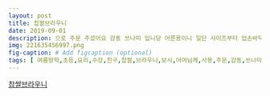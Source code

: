 ```yaml
---
layout: post
title: 찹쌀브라우니
date: 2019-09-01
description: 으로 주문 주셨어요 감동 쓰나미 입니당 어른용이니 일단 사이즈부터 업손바닥 만하게 오레오와 피칸으로 맛도 업 동료 분들과 즐거운 다과 시간 보내세요 기흥수제선물 동탄앙금플라워 
img: 221635456997.png
fig-caption: # Add figcaption (optional)
tags: [ 여름방학,초등,요리,수강,친구,찹쌀,브라우니,보시,어머님께,사용,주문,감동,쓰나미,어른,용이,일단,사이즈,손바닥,만하,오레오,피칸,동료,다과,시간,돼지,떡카롱 ]
---
```

[찹쌀브라우니](https://blog.naver.com/b199343f?Redirect=Log&logNo=221635456997)